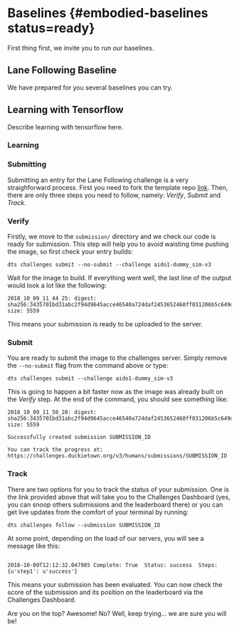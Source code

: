 # Baselines {#embodied-baselines status=ready}

First thing first, we invite you to run our baselines.

## Lane Following Baseline

We have prepared for you several baselines you can try.

## Learning with Tensorflow

Describe learning with tensorflow here.

### Learning

### Submitting
Submitting an entry for the Lane Following challenge is a very straighforward process.
First you need to fork the template repo [link](https://github.com/duckietown/challenge-aido1_LF1-template-tensorflow).
Then, there are only three steps you need to follow, namely: *Verify*, *Submit* and *Track*.

### Verify
Firstly, we move to the `submission/` directory and we check our code is ready for submission.
This step will help you to avoid waisting time pushing the image, so first check your entry builds:

``dts challenges submit --no-submit --challenge aido1-dummy_sim-v3``

Wait for the image to build. If everything went well, the last line of the output would look a lot like the following:

```
2018_10_09_11_44_25: digest: sha256:3435701bd31abc2f94d9645acce46540a724daf2453652460ff031206b5c649d size: 5559
```

This means your submission is ready to be uploaded to the server.

### Submit
You are ready to submit the image to the challenges server. 
Simply remove the `--no-submit` flag from the command above or type:

`dts challenges submit --challenge aido1-dummy_sim-v3`

This is going to happen a bit faster now as the image was already built on the *Verify* step.
At the end of the command, you should see something like:

```
2018_10_09_11_50_28: digest: sha256:3435701bd31abc2f94d9645acce46540a724daf2453652460ff031206b5c649d size: 5559

Successfully created submission SUBMISSION_ID

You can track the progress at: https://challenges.duckietown.org/v3/humans/submissions/SUBMISSION_ID
```

### Track
There are two options for you to track the status of your submission.
One is the link provided above that will take you to the Challenges Dashboard (yes, you can snoop others submissions and the leaderboard there) or you can get live updates from the comfort of your terminal by running:

```dts challenges follow --submission SUBMISSION_ID```

At some point, depending on the load of our servers, you will see a message like this:

```

2018-10-09T12:12:32.047985 Complete: True  Status: success  Steps: {u'step1': u'success'}

```
This means your submission has been evaluated.
You can now check the score of the submission and its position on the leaderboard via the Challenges Dashboard. 

Are you on the top? Awesome! No? Well, keep trying... we are sure you will be!

